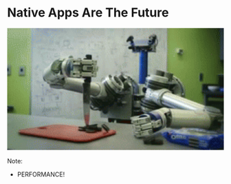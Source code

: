 <!-- .slide: data-background="assets/images/bg-assets/slide-4.jpg" data-background-size="cover" -->

#  Native Apps Are The Future <!-- .element: style="font-size: 100px" -->

<img src="assets/images/the-future.gif" width="640" alt="The Future!">

Note:
- PERFORMANCE!